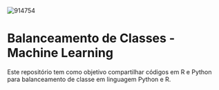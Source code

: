![914754](https://user-images.githubusercontent.com/91103250/211206269-14ec2a64-1fbb-41ee-96af-6094e6a53ccd.jpg)




# Balanceamento de Classes - Machine Learning
Este repositório tem como objetivo compartilhar códigos em R e Python para balanceamento de classe em linguagem Python e R.
